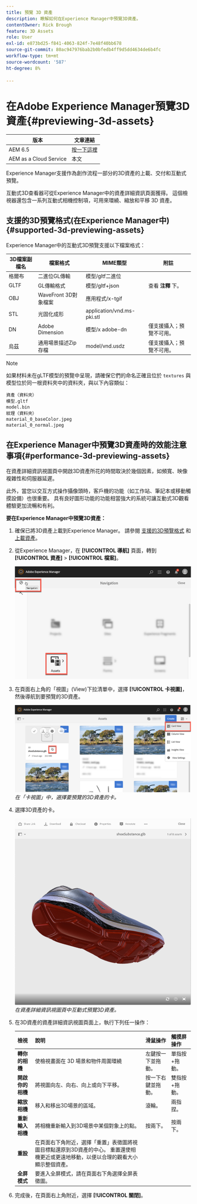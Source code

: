```yaml
---
title: 預覽 3D 資產
description: 瞭解如何在Experience Manager中預覽3D資產。
contentOwner: Rick Brough
feature: 3D Assets
role: User
exl-id: e873bd25-f841-4063-824f-7e48f40bb678
source-git-commit: 80ac947976bab2b0bfedb4ff9d5dd4634de6b4fc
workflow-type: tm+mt
source-wordcount: '587'
ht-degree: 8%

---
```


# 在Adobe Experience Manager預覽3D資產{#previewing-3d-assets}

| 版本 | 文章連結 |
| -------- | ---------------------------- |
| AEM 6.5 | [按一下這裡](https://experienceleague.adobe.com/docs/experience-manager-cloud-service/content/assets/manage/previewing-3d-assets.html?lang=en) |
| AEM as a Cloud Service  | 本文 |

Experience Manager支援作為創作流程一部分的3D資產的上載、交付和互動式預覽。

互動式3D查看器可從Experience Manager中的資產詳細資訊頁面獲得。 這個檢視器還包含一系列互動式相機控制項，可用來環繞、縮放和平移 3D 資產。

<!-- See also [Working with 3D assets in Dynamic Media](/help/assets/dynamic-media/assets-3d.md). -->

## 支援的3D預覽格式(在Experience Manager中){#supported-3d-previewing-assets}

Experience Manager中的互動式3D預覽支援以下檔案格式：

| 3D檔案副檔名 | 檔案格式 | MIME類型 | 附註 |
|---|---|---|---|
| 格爾布 | 二進位GL傳輸 | 模型/gltf二進位 |  |
| GLTF | GL傳輸格式 | 模型/gltf+json | 查看 **注釋** 下。 |
| OBJ | WaveFront 3D對象檔案 | 應用程式/x-tgif |  |
| STL | 光固化成形 | application/vnd.ms-pki.stl |  |
| DN | Adobe Dimension | 模型/x adobe-dn | 僅支援攝入；預覽不可用。 |
| 烏茲 | 通用場景描述Zip存檔 | model/vnd.usdz | 僅支援攝入；預覽不可用。 |

>[!NOTE]
>
>如果材料未在gLTF模型的預覽中呈現，請確保它們的命名正確且位於 `textures` 與模型位於同一根資料夾中的資料夾，與以下內容類似：

    資產（資料夾）
    模型.gltf
    model.bin
    紋理（資料夾）
    material_0_baseColor.jpeg
    material_0_normal.jpeg

## 在Experience Manager中預覽3D資產時的效能注意事項{#performance-3d-previewing-assets}

在資產詳細資訊視圖頁中開啟3D資產所花的時間取決於幾個因素，如頻寬、映像複雜性和伺服器延遲。

此外，當您以交互方式操作攝像頭時，客戶機的功能（如工作站、筆記本或移動觸摸設備）也很重要。 具有良好圖形功能的功能相當強大的系統可讓互動式3D觀看體驗更加流暢和有利。

**要在Experience Manager中預覽3D資產：**

1. 確保已將3D資產上載到Experience Manager。
請參閱 [支援的3D預覽格式](#supported-3d-previewing-assets) 和 [上載資產](/help/assets/manage-digital-assets.md#uploading-assets)。
1. 從Experience Manager，在 **[!UICONTROL 導航]** 頁面，轉到 **[!UICONTROL 資產]** > **[!UICONTROL 檔案]**。

   ![導航頁](/help/assets/dynamic-media/assets/navigation-assets.png)

1. 在頁面右上角的「視圖」(View)下拉清單中，選擇 **[!UICONTROL 卡視圖]**，然後導航到要預覽的3D資產。

   ![3D卡的選擇](/help/assets/dynamic-media/assets/3d-card-select.png)
   _在「卡視圖」中，選擇要預覽的3D資產的卡。_

1. 選擇3D資產的卡。

   ![互動式3D預覽](/help/assets/dynamic-media/assets/3d-preview.png)
   _在資產詳細資訊視圖頁中互動式預覽3D資產。_
1. 在3D資產的資產詳細資訊視圖頁面上，執行下列任一操作：

   | 檢視 | 說明 | 滑鼠操作 | 觸摸屏操作 |
   | --- | --- | --- | --- |
   | **轉你的相機** | 使檢視畫面在 3D 場景和物件周圍環繞 | 左鍵按一下並拖動。 | 單指按+拖動。 |
   | **開啟你的相機** | 將視圖向左、向右、向上或向下平移。 | 按一下右鍵並拖動。 | 雙指按+拖動。 |
   | **縮放相機** | 移入和移出3D場景的區域。 | 滾輪。 | 兩指捏。 |
   | **重新輸入相機** | 將相機重新輸入到3D場景中某個對象上的點。 | 按兩下。 | 按兩下。 |
   | **重設** | 在頁面右下角附近，選擇「重置」表徵圖將視圖目標點還原到3D資產的中心。 重置還使相機更近或更遠地移動，以便以合理的觀看大小顯示整個資產。 |  |  |
   | **全屏模式** | 要進入全屏模式，請在頁面右下角選擇全屏表徵圖。 |  |  |

1. 完成後，在頁面右上角附近，選擇 **[!UICONTROL 關閉]**。
